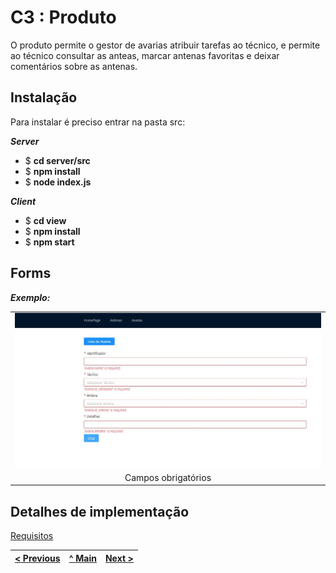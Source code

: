 # C3 : Produto

O produto permite o gestor de avarias atribuir tarefas ao técnico, e permite ao técnico consultar as anteas, marcar antenas favoritas e deixar comentários sobre as antenas.

## Instalação

Para instalar é preciso entrar na pasta src:

**_Server_**

- $ **cd server/src**
- $ **npm install**
- $ **node index.js**

**_Client_**

- $ **cd view**
- $ **npm install**
- $ **npm start**

## Forms

**_Exemplo:_**

|                          |
| :----------------------: |
| ![Form](images/Form.jpg) |
|   Campos obrigatórios    |

## Detalhes de implementação

[Requisitos](RequisitosPW.pdf)

| [< Previous](c2.md) | [^ Main](https://github.com/gestao-avarias/dispatching-api) | [Next >](c4.md) |
| :------------------ | :---------------------------------------------------------: | --------------: |
